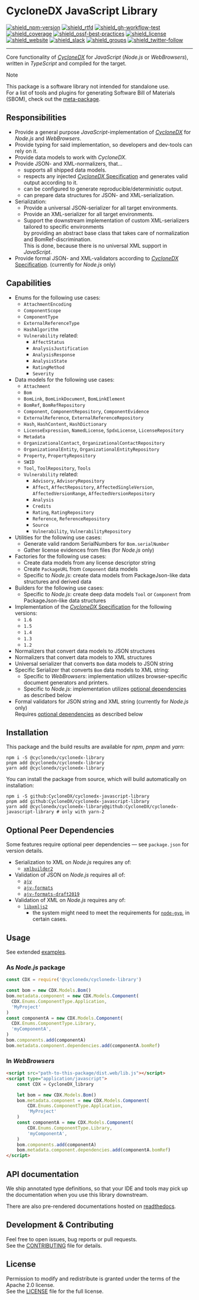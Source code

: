 # CycloneDX JavaScript Library

[![shield_npm-version]][link_npm]
[![shield_rtfd]][link_rtfd]
[![shield_gh-workflow-test]][link_gh-workflow-test]
[![shield_coverage]][link_codacy]
[![shield_ossf-best-practices]][link_ossf-best-practices]
[![shield_license]][license_file]  
[![shield_website]][link_website]
[![shield_slack]][link_slack]
[![shield_groups]][link_discussion]
[![shield_twitter-follow]][link_twitter]

----

Core functionality of [_CycloneDX_][link_website] for _JavaScript_ (_Node.js_ or _WebBrowsers_),
written in _TypeScript_ and compiled for the target.

> [!NOTE]  
> This package is a software library not intended for standalone use.  
> For a list of tools and plugins for generating Software Bill of Materials (SBOM), check out the [meta-package](https://github.com/CycloneDX/cyclonedx-node-module?tab=readme-ov-file#readme).

## Responsibilities

* Provide a general purpose _JavaScript_-implementation of [_CycloneDX_][link_website] for _Node.js_ and _WebBrowsers_.
* Provide typing for said implementation, so developers and dev-tools can rely on it.
* Provide data models to work with _CycloneDX_.
* Provide JSON- and XML-normalizers, that...
  * supports all shipped data models.
  * respects any injected [_CycloneDX_ Specification][CycloneDX-spec] and generates valid output according to it.
  * can be configured to generate reproducible/deterministic output.
  * can prepare data structures for JSON- and XML-serialization.
* Serialization:
  * Provide a universal JSON-serializer for all target environments.
  * Provide an XML-serializer for all target environments.
  * Support the downstream implementation of custom XML-serializers tailored to specific environments  
    by providing an abstract base class that takes care of normalization and BomRef-discrimination.  
    This is done, because there is no universal XML support in _JavaScript_.
* Provide formal JSON- and XML-validators according to [_CycloneDX_ Specification][CycloneDX-spec]. (currently for _Node.js_ only)

## Capabilities

* Enums for the following use cases:
  * `AttachmentEncoding`
  * `ComponentScope`
  * `ComponentType`
  * `ExternalReferenceType`
  * `HashAlgorithm`
  * `Vulnerability` related:  
    * `AffectStatus`
    * `AnalysisJustification`
    * `AnalysisResponse`
    * `AnalysisState`
    * `RatingMethod`
    * `Severity`
* Data models for the following use cases:
  * `Attachment`
  * `Bom`
  * `BomLink`, `BomLinkDocument`, `BomLinkElement`
  * `BomRef`, `BomRefRepository`
  * `Component`, `ComponentRepository`, `ComponentEvidence`
  * `ExternalReference`, `ExternalReferenceRepository`
  * `Hash`, `HashContent`,  `HashDictionary`
  * `LicenseExpression`, `NamedLicense`, `SpdxLicense`, `LicenseRepository`
  * `Metadata`
  * `OrganizationalContact`, `OrganizationalContactRepository`
  * `OrganizationalEntity`, `OrganizationalEntityRepository`
  * `Property`, `PropertyRepository`
  * `SWID`
  * `Tool`, `ToolRepository`, `Tools`
  * `Vulnerability` related:
    * `Advisory`, `AdvisoryRepository`
    * `Affect`, `AffectRepository`, `AffectedSingleVersion`, `AffectedVersionRange`, `AffectedVersionRepository`
    * `Analysis`
    * `Credits`
    * `Rating`, `RatingRepository`
    * `Reference`, `ReferenceRepository`
    * `Source`
    * `Vulnerability`, `VulnerabilityRepository`
* Utilities for the following use cases:
  * Generate valid random SerialNumbers for `Bom.serialNumber`
  * Gather license evidences from files (for _Node.js_ only)
* Factories for the following use cases:
  * Create data models from any license descriptor string
  * Create `PackageURL` from `Component` data models
  * Specific to _Node.js_: create data models from PackageJson-like data structures and derived data
* Builders for the following use cases:
  * Specific to _Node.js_: create deep data models `Tool` or `Component` from PackageJson-like data structures
* Implementation of the [_CycloneDX_ Specification][CycloneDX-spec] for the following versions:
  * `1.6`
  * `1.5`
  * `1.4`
  * `1.3`
  * `1.2`
* Normalizers that convert data models to JSON structures
* Normalizers that convert data models to XML structures
* Universal serializer that converts `Bom` data models to JSON string
* Specific  Serializer that converts `Bom` data models to XML string:
  * Specific to _WebBrowsers_: implementation utilizes browser-specific document generators and printers.
  * Specific to _Node.js_: implementation utilizes [optional dependencies](#optional-dependencies) as described below
* Formal validators for JSON string and XML string (currently for _Node.js_ only)  
  Requires [optional dependencies](#optional-dependencies) as described below

## Installation

This package and the build results are available for _npm_, _pnpm_ and _yarn_:

```shell
npm i -S @cyclonedx/cyclonedx-library
pnpm add @cyclonedx/cyclonedx-library
yarn add @cyclonedx/cyclonedx-library
```

You can install the package from source,
which will build automatically on installation:

```shell
npm i -S github:CycloneDX/cyclonedx-javascript-library
pnpm add github:CycloneDX/cyclonedx-javascript-library
yarn add @cyclonedx/cyclonedx-library@github:CycloneDX/cyclonedx-javascript-library # only with yarn-2
```

## Optional Peer Dependencies

Some features require optional peer dependencies — see `package.json` for version details.

* Serialization to XML on _Node.js_ requires any of:
  * [`xmlbuilder2`](https://www.npmjs.com/package/xmlbuilder2)
* Validation of JSON on _Node.js_ requires all of:
  * [`ajv`](https://www.npmjs.com/package/ajv)
  * [`ajv-formats`](https://www.npmjs.com/package/ajv-formats)
  * [`ajv-formats-draft2019`](https://www.npmjs.com/package/ajv-formats-draft2019)
* Validation of XML on _Node.js_ requires any of:
  * [`libxmljs2`](https://www.npmjs.com/package/libxmljs2)  
    * the system might need to meet the requirements for [`node-gyp`](https://github.com/TooTallNate/node-gyp#installation), in certain cases.

## Usage

See extended [examples].

### As _Node.js_ package

```javascript
const CDX = require('@cyclonedx/cyclonedx-library')

const bom = new CDX.Models.Bom()
bom.metadata.component = new CDX.Models.Component(
  CDX.Enums.ComponentType.Application,
  'MyProject'
)
const componentA = new CDX.Models.Component(
  CDX.Enums.ComponentType.Library,
  'myComponentA',
)
bom.components.add(componentA)
bom.metadata.component.dependencies.add(componentA.bomRef)
```

### In _WebBrowsers_

```html
<script src="path-to-this-package/dist.web/lib.js"></script>
<script type="application/javascript">
    const CDX = CycloneDX_library

    let bom = new CDX.Models.Bom()
    bom.metadata.component = new CDX.Models.Component(
        CDX.Enums.ComponentType.Application,
        'MyProject'
    )
    const componentA = new CDX.Models.Component(
        CDX.Enums.ComponentType.Library,
        'myComponentA',
    )
    bom.components.add(componentA)
    bom.metadata.component.dependencies.add(componentA.bomRef)
</script>
```

## API documentation

We ship annotated type definitions, so that your IDE and tools may pick up the documentation when you use this library downstream.

There are also pre-rendered documentations hosted on [readthedocs][link_rtfd].

## Development & Contributing

Feel free to open issues, bug reports or pull requests.  
See the [CONTRIBUTING][contributing_file] file for details.

## License

Permission to modify and redistribute is granted under the terms of the Apache 2.0 license.  
See the [LICENSE][license_file] file for the full license.

[CycloneDX-spec]: https://github.com/CycloneDX/specification/#readme

[license_file]: https://github.com/CycloneDX/cyclonedx-javascript-library/blob/main/LICENSE
[contributing_file]: https://github.com/CycloneDX/cyclonedx-javascript-library/blob/main/CONTRIBUTING.md
[examples]: https://github.com/CycloneDX/cyclonedx-javascript-library/tree/main/examples/README.md
[link_rtfd]: https://cyclonedx-javascript-library.readthedocs.io

[shield_npm-version]: https://img.shields.io/npm/v/%40cyclonedx%2fcyclonedx-library/latest?label=npm&logo=npm&logoColor=white "npm"
[shield_rtfd]: https://img.shields.io/readthedocs/cyclonedx-javascript-library?logo=readthedocs&logoColor=white "Read the Docs"
[shield_gh-workflow-test]: https://img.shields.io/github/actions/workflow/status/CycloneDX/cyclonedx-javascript-library/nodejs.yml?branch=main&logo=GitHub&logoColor=white "tests"
[shield_coverage]: https://img.shields.io/codacy/coverage/ae6c086b53d54653ad5077b12ec22264?logo=Codacy&logoColor=white "test coverage"
[shield_ossf-best-practices]: https://img.shields.io/cii/percentage/7883?label=OpenSSF%20best%20practices "OpenSSF best practices"
[shield_license]: https://img.shields.io/github/license/CycloneDX/cyclonedx-javascript-library?logo=open%20source%20initiative&logoColor=white "license"
[shield_website]: https://img.shields.io/badge/https://-cyclonedx.org-blue.svg "homepage"
[shield_slack]: https://img.shields.io/badge/slack-join-blue?logo=Slack&logoColor=white "slack join"
[shield_groups]: https://img.shields.io/badge/discussion-groups.io-blue.svg "groups discussion"
[shield_twitter-follow]: https://img.shields.io/badge/Twitter-follow-blue?logo=Twitter&logoColor=white "twitter follow"

[link_website]: https://cyclonedx.org/
[link_npm]: https://www.npmjs.com/package/%40cyclonedx/cyclonedx-library

[link_gh-workflow-test]: https://github.com/CycloneDX/cyclonedx-javascript-library/actions/workflows/nodejs.yml?query=branch%3Amain
[link_codacy]: https://app.codacy.com/gh/CycloneDX/cyclonedx-javascript-library/dashboard
[link_ossf-best-practices]: https://www.bestpractices.dev/projects/7883
[link_slack]: https://cyclonedx.org/slack/invite
[link_discussion]: https://groups.io/g/CycloneDX
[link_twitter]: https://twitter.com/CycloneDX_Spec
